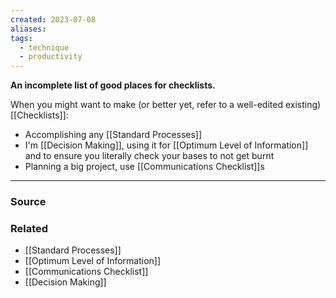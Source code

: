```yaml
---
created: 2023-07-08
aliases: 
tags:
  - technique
  - productivity
---
```

**An incomplete list of good places for checklists.**

When you might want to make (or better yet, refer to a well-edited existing) [[Checklists]]:

- Accomplishing any [[Standard Processes]]
- I'm [[Decision Making]], using it for [[Optimum Level of Information]] and to ensure you literally check your bases to not get burnt
- Planning a big project, use [[Communications Checklist]]s

****
### Source

### Related
- [[Standard Processes]] 
- [[Optimum Level of Information]] 
- [[Communications Checklist]] 
- [[Decision Making]]